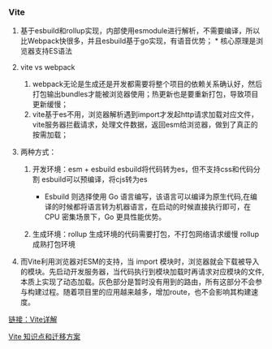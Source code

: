 ### Vite
  1. 基于esbuild和rollup实现，内部使用esmodule进行解析，不需要编译，所以比Webpack快很多，并且esbuild基于go实现，有语音优势；
    * 核心原理是浏览器支持ES语法

  2. vite vs webpack
      1. webpack无论是生成还是开发都需要将整个项目的依赖关系确认好，然后打包输出bundles才能被浏览器使用；热更新也是要重新打包，导致项目更新缓慢；
      2. vite基于es不用，浏览器解析遇到import才发起http请求加载对应文件，vite服务器拦截请求，处理文件数据，返回esm给浏览器，做到了真正的按需加载；


  3. 两种方式：
      1. 开发环境：esm + esbuild
          esbuild将代码转为es，但不支持css和代码分割
          esbuild可以预编译，将cjs转为es
          * Esbuild 则选择使用 Go 语言编写，该语言可以编译为原生代码,在编译的时候都将语言转为机器语言，在启动的时候直接执行即可，在 CPU 密集场景下，Go 更具性能优势。

      2. 生成环境：rollup
          生成环境的代码需要打包，不打包网络请求缓慢
          rollup成熟打包环境
          <!-- 尽管原生 ESM 现在得到了广泛支持，但由于嵌套导入会导致额外的网络往返，在生产环境中发布未打包的 ESM 仍然效率低下（即使使用 HTTP/2）。为了在生产环境中获得最佳的加载性能，最好还是将代码进行 tree-shaking、懒加载和 chunk 分割（以获得更好的缓存）。 -->


  4. 而Vite利用浏览器对ESM的支持，当 import 模块时，浏览器就会下载被导入的模块。先启动开发服务器，当代码执行到模块加载时再请求对应模块的文件,本质上实现了动态加载。灰色部分是暂时没有用到的路由，所有这部分不会参与构建过程。随着项目里的应用越来越多，增加route，也不会影响其构建速度。

  [链接：Vite详解](https://juejin.cn/post/7064853960636989454)
  
  [Vite 知识点和迁移方案](https://juejin.cn/post/6988704825450397709#heading-15)
